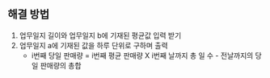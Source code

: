 ## 해결 방법
1. 업무일지 길이와 업무일지 b에 기재된 평균값 입력 받기
2. 업무일지 a에 기재된 값을 하루 단위로 구하며 출력
    - i번째 당일 판매량 = i번째 평균 판매량 X i번째 날까지 총 일 수 - 전날까지의 당일 판매량의 총합 